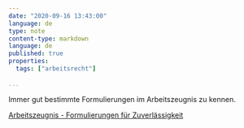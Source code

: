 ```yaml
---
date: "2020-09-16 13:43:00"
language: de
type: note
content-type: markdown
language: de
published: true
properties:
  tags: ["arbeitsrecht"]
  
...
```

Immer gut bestimmte Formulierungen im Arbeitszeugnis zu kennen.

[Arbeitszeugnis - Formulierungen für Zuverlässigkeit](https://www.arbeitszeugnis-check.org/zuverlaessigkeit)
